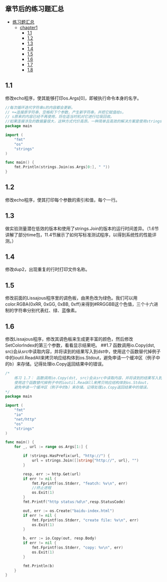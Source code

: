 ## 章节后的练习题汇总

- [练习题汇总](#章节后的练习题汇总)
    - [chapter1]()
        - [1.1](#1.1)
        - [1.2](#1.2)
        - [1.3](#1.3)
        - [1.4](#1.4)
        - [1.5](#1.5)
        - [1.6](#1.6)
        - [1.7](#1.7)
        - [1.8](#1.8)

## 1.1
修改echo程序，使其能够打印os.Args[0]，即被执行命令本身的名字。
~~~go
//每次循环迭代字符串s的内容都会更新。
// +=连接原字符串、空格和下个参数，产生新字符串，并把它赋值给s。
// s原来的内容已经不再使用，将在适当时机对它进行垃圾回收。
//如果连接涉及的数据量很大，这种方式代价高昂。一种简单且高效的解决方案是使用strings包的Join函数：
package main

import (
	"fmt"
	"os"
	"strings"
)

func main() {
	fmt.Println(strings.Join(os.Args[0:], " "))
}
~~~
## 1.2
修改echo程序，使其打印每个参数的索引和值，每个一行。

## 1.3
做实验测量潜在低效的版本和使用了strings.Join的版本的运行时间差异。（1.6节讲解了部分time包，11.4节展示了如何写标准测试程序，以得到系统性的性能评测。）
## 1.4
修改dup2，出现重复的行时打印文件名称。
## 1.5
修改前面的Lissajous程序里的调色板，由黑色改为绿色。我们可以用color.RGBA{0xRR, 0xGG, 0xBB, 0xff}来得到#RRGGBB这个色值，三个十六进制的字符串分别代表红、绿、蓝像素。
## 1.6
修改Lissajous程序，修改其调色板来生成更丰富的颜色，然后修改SetColorIndex的第三个参数，看看显示结果吧。
##1.7
函数调用io.Copy(dst, src)会从src中读取内容，并将读到的结果写入到dst中，使用这个函数替代掉例子中的ioutil.ReadAll来拷贝响应结构体到os.Stdout，避免申请一个缓冲区（例子中的b）来存储。记得处理io.Copy返回结果中的错误。
~~~go
/*
	练习 1.7： 函数调用io.Copy(dst, src)会从src中读取内容，并将读到的结果写入到dst中，
	使用这个函数替代掉例子中的ioutil.ReadAll来拷贝响应结构体到os.Stdout，
	避免申请一个缓冲区（例子中的b）来存储。记得处理io.Copy返回结果中的错误。
*/
package main

import (
	"fmt"
	"io"
	"net/http"
	"os"
	"strings"
)

func main() {
	for _, url := range os.Args[1:] {

		if !strings.HasPrefix(url, "http://") {
			url = strings.Join([]string{"http://", url}, "")
		}

		resp, err := http.Get(url)
		if err != nil {
			fmt.Fprintf(os.Stderr, "featch: %v\n", err)
			//终止进程
			os.Exit(1)
		}
		fmt.Printf("http status:%d\n",resp.StatusCode)

		out, err := os.Create("baidu-index.html")
		if err != nil {
			fmt.Fprintf(os.Stderr, "create file: %v\n", err)
			os.Exit(1)
		}

		b, err := io.Copy(out, resp.Body)
		if err != nil {
			fmt.Fprintf(os.Stderr, "copy: %v\n", err)
			os.Exit(1)
		}

		fmt.Println(b)
	}
}

~~~